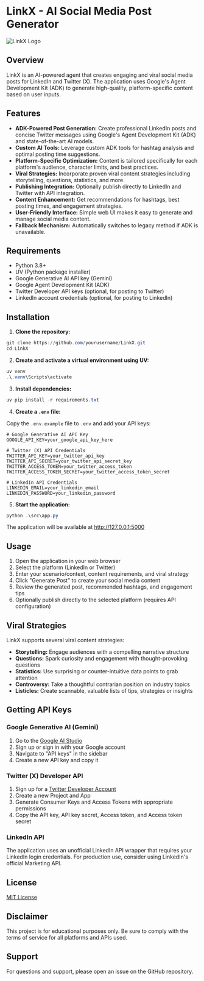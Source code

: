 # LinkX - AI Social Media Post Generator

![LinkX Logo](https://via.placeholder.com/500x100/0077B5/FFFFFF?text=LinkX)

## Overview

LinkX is an AI-powered agent that creates engaging and viral social media posts for LinkedIn and Twitter (X). The application uses Google's Agent Development Kit (ADK) to generate high-quality, platform-specific content based on user inputs.

## Features

- **ADK-Powered Post Generation:** Create professional LinkedIn posts and concise Twitter messages using Google's Agent Development Kit (ADK) and state-of-the-art AI models.
- **Custom AI Tools:** Leverage custom ADK tools for hashtag analysis and optimal posting time suggestions.
- **Platform-Specific Optimization:** Content is tailored specifically for each platform's audience, character limits, and best practices.
- **Viral Strategies:** Incorporate proven viral content strategies including storytelling, questions, statistics, and more.
- **Publishing Integration:** Optionally publish directly to LinkedIn and Twitter with API integration.
- **Content Enhancement:** Get recommendations for hashtags, best posting times, and engagement strategies.
- **User-Friendly Interface:** Simple web UI makes it easy to generate and manage social media content.
- **Fallback Mechanism:** Automatically switches to legacy method if ADK is unavailable.

## Requirements

- Python 3.8+
- UV (Python package installer)
- Google Generative AI API key (Gemini)
- Google Agent Development Kit (ADK)
- Twitter Developer API keys (optional, for posting to Twitter)
- LinkedIn account credentials (optional, for posting to LinkedIn)

## Installation

1. **Clone the repository:**

```powershell
git clone https://github.com/yourusername/LinkX.git
cd LinkX
```

2. **Create and activate a virtual environment using UV:**

```powershell
uv venv
.\.venv\Scripts\activate
```

3. **Install dependencies:**

```powershell
uv pip install -r requirements.txt
```

4. **Create a `.env` file:**

Copy the `.env.example` file to `.env` and add your API keys:

```
# Google Generative AI API Key
GOOGLE_API_KEY=your_google_api_key_here

# Twitter (X) API Credentials
TWITTER_API_KEY=your_twitter_api_key
TWITTER_API_SECRET=your_twitter_api_secret_key
TWITTER_ACCESS_TOKEN=your_twitter_access_token
TWITTER_ACCESS_TOKEN_SECRET=your_twitter_access_token_secret

# LinkedIn API Credentials
LINKEDIN_EMAIL=your_linkedin_email
LINKEDIN_PASSWORD=your_linkedin_password
```

5. **Start the application:**

```powershell
python .\src\app.py
```

The application will be available at http://127.0.0.1:5000

## Usage

1. Open the application in your web browser
2. Select the platform (LinkedIn or Twitter)
3. Enter your scenario/context, content requirements, and viral strategy
4. Click "Generate Post" to create your social media content
5. Review the generated post, recommended hashtags, and engagement tips
6. Optionally publish directly to the selected platform (requires API configuration)

## Viral Strategies

LinkX supports several viral content strategies:

- **Storytelling:** Engage audiences with a compelling narrative structure
- **Questions:** Spark curiosity and engagement with thought-provoking questions
- **Statistics:** Use surprising or counter-intuitive data points to grab attention
- **Controversy:** Take a thoughtful contrarian position on industry topics
- **Listicles:** Create scannable, valuable lists of tips, strategies or insights

## Getting API Keys

### Google Generative AI (Gemini)

1. Go to the [Google AI Studio](https://aistudio.google.com/)
2. Sign up or sign in with your Google account
3. Navigate to "API keys" in the sidebar
4. Create a new API key and copy it

### Twitter (X) Developer API

1. Sign up for a [Twitter Developer Account](https://developer.twitter.com/en/portal/dashboard)
2. Create a new Project and App
3. Generate Consumer Keys and Access Tokens with appropriate permissions
4. Copy the API key, API key secret, Access token, and Access token secret

### LinkedIn API

The application uses an unofficial LinkedIn API wrapper that requires your LinkedIn login credentials. For production use, consider using LinkedIn's official Marketing API.

## License

[MIT License](LICENSE)

## Disclaimer

This project is for educational purposes only. Be sure to comply with the terms of service for all platforms and APIs used.

## Support

For questions and support, please open an issue on the GitHub repository.
